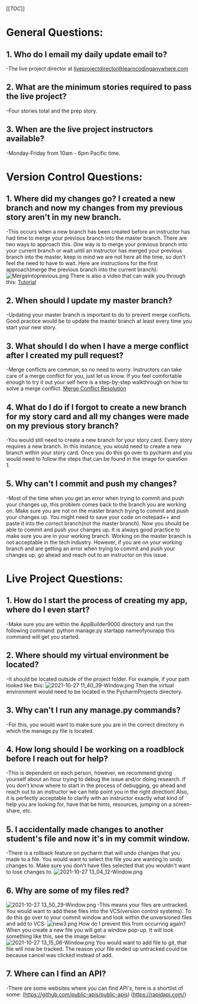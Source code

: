 [[_TOC_]]
# General Questions:

## 1.  Who do I email my daily update email to? 
-The live project director at liveprojectdirector@learncodinganywhere.com

## 2. What are the minimum stories required to pass the live project?
-Four stories total and the prep story.

## 3. When are the live project instructors available?
-Monday-Friday from 10am - 6pm Pacific time. 

# Version Control Questions:

## 1. Where did my changes go? I created a new branch and now my changes from my previous story aren't in my new branch.
-This occurs when a new branch has been created before an instructor has had time to merge your previous branch into the master branch. There are two ways to approach this. One way is to merge your previous branch into your current branch or wait until an instructor has merged your previous branch into the master, keep in mind we are not here all the time, so don't feel the need to have to wait. Here are instructions for the first approach(merge the previous branch into the current branch):
![Mergeintoprevious.png](/.attachments/Mergeintoprevious-fc4f547f-5c73-4e0c-beeb-c6a18d8a1550.png)
There is also a video that can walk you through this:
[Tutorial](https://www.youtube.com/watch?v=v-ZsZPAUg9k)

## 2. When should I update my master branch?
  -Updating your master branch is important to do to prevent merge conflicts. Good practice would be to update the master branch at least every time you start your new story. 
## 3. What should I do when I have a merge conflict after I created my pull request?
 -Merge conflicts are common, so no need to worry. Instructors can take care of a merge conflict for you, just let us know. If you feel comfortable enough to try it out your self here is a step-by-step walkthrough on how to solve a merge conflict. 
[Merge Conflict Resolution](https://docs.google.com/document/d/1sm7MpKOSeVj1jdmvpVM80Hv1g7iqqqu8EFQT2nRFF1o/edit?usp=sharing)
## 4. What do I do if I forgot to create a new branch for my story card and all my changes were made on my previous story branch? 
-You would still need to create a new branch for your story card. Every story requires a new branch. In this instance, you would need to create a new branch within your story card. Once you do this go over to pycharm and you would need to follow the steps that can be found in the image for question 1. 
## 5. Why can't I commit and push my changes?
-Most of the time when you get an error when trying to commit and push your changes up, this problem comes back to the branch you are working on. Make sure you are not on the master branch trying to commit and push your changes up. You might need to save your code on notepad++ and paste it into the correct branch(not the master branch). Now you should be able to commit and push your changes up. It is always good practice to make sure you are in your working branch. Working on the master branch is not acceptable in the tech industry. However, if you are on your working branch and are getting an error when trying to commit and push your changes up, go ahead and reach out to an instructor on this issue. 

# Live Project Questions:

## 1. How do I start the process of creating my app, where do I even start?
-Make sure you are within the AppBuilder9000 directory and run the following command: 
python manage.py startapp nameofyourapp
this command will get you started.
## 2. Where should my virtual environment be located?
-It should be located outside of the project folder. For example, if your path looked like this:
![2021-10-27 11_40_39-Window.png](/.attachments/2021-10-27%2011_40_39-Window-94e59c83-b6c0-4b3d-9239-443377ee7932.png)
Then the virtual environment would need to be located in the PycharmProjects directory.
## 3. Why can't I run any manage.py commands?
-For this, you would want to make sure you are in the correct directory in which the manage.py file is located.
## 4. How long should I be working on a roadblock before I reach out for help?
-This is dependent on each person, however, we recommend giving yourself about an hour trying to debug the issue and/or doing research. If you don't know where to start in the process of debugging, go ahead and reach out to an instructor we can help point you in the right direction! Also, it is perfectly acceptable to clarify with an instructor exactly what kind of help you are looking for, have that be hints, resources, jumping on a screen-share, etc.
## 5. I accidentally made changes to another student's file and now it's in my commit window.
-There is a rollback feature on pycharm that will undo changes that you made to a file. You would want to select the file you are wanting to undo changes to. Make sure you don't have files selected that you wouldn't want to lose changes to.
![2021-10-27 13_04_12-Window.png](/.attachments/2021-10-27%2013_04_12-Window-a8854bcb-718b-40e9-be56-03d3ecaebdc9.png)
## 6. Why are some of my files red?
![2021-10-27 13_50_29-Window.png](/.attachments/2021-10-27%2013_50_29-Window-cf091720-ba6c-4727-bce0-0550351b8ce0.png)
-This means your files are untracked. You would want to add these files into the VCS(version control systems). To do this go over to your commit window and look within the unversioned files and add to VCS:
![new3.png](/.attachments/new3-1319356c-3340-45ef-b478-6591ddbb873e.png)
How do I prevent this from occurring again?
When you create a new file you will get a window pop-up. It will look something like this, see the image below:
![2021-10-27 13_15_06-Window.png](/.attachments/2021-10-27%2013_15_06-Window-d3492c34-eb77-4320-b3dd-e1b82e74ddc9.png)
You would want to add file to git, that file will now be tracked. The reason your file ended up untracked could be because cancel was clicked instead of add.
## 7. Where can I find an API?
-There are some websites where you can find API's, here is a shortlist of some:
(https://github.com/public-apis/public-apis)
(https://rapidapi.com/)


